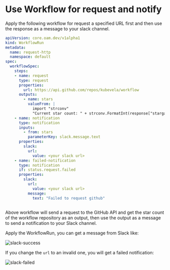 # Use Workflow for request and notify

Apply the following workflow for request a specified URL first and then use the response as a message to your slack channel.

```yaml
apiVersion: core.oam.dev/v1alpha1
kind: WorkflowRun
metadata:
  name: request-http
  namespace: default
spec:
  workflowSpec:
    steps:
    - name: request
      type: request
      properties:
        url: https://api.github.com/repos/kubevela/workflow
      outputs:
        - name: stars
          valueFrom: |
            import "strconv"
            "Current star count: " + strconv.FormatInt(response["stargazers_count"], 10)
    - name: notification
      type: notification
      inputs:
        - from: stars
          parameterKey: slack.message.text
      properties:
        slack:
          url:
            value: <your slack url>
    - name: failed-notification
      type: notification
      if: status.request.failed
      properties:
        slack:
          url:
            value: <your slack url>
          message:
            text: "Failed to request github"
            
```

Above workflow will send a request to the GitHub API and get the star count of the workflow repository as an output, then use the output as a message to send a notification to your Slack channel.

Apply the WorkflowRun, you can get a message from Slack like:

![slack-success](./static/slack-success.png)

If you change the `url` to an invalid one, you will get a failed notification:

![slack-failed](./static/slack-fail.png)